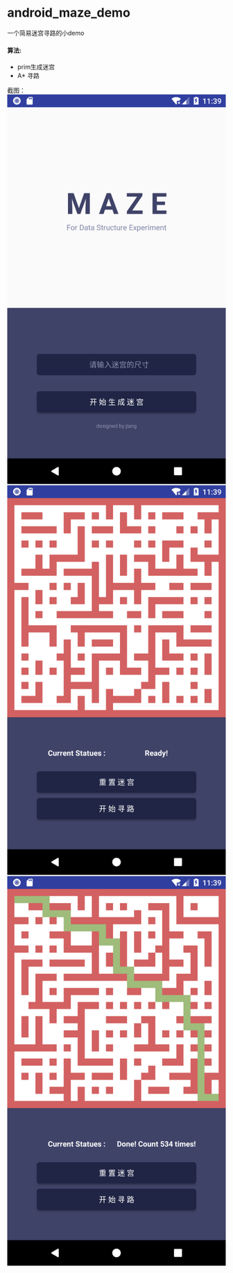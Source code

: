 # android_maze_demo
一个简易迷宫寻路的小demo

#### 算法:
* prim生成迷宫
* A* 寻路

截图：
![image](https://github.com/pigrange/android_maze_demo/blob/master/pics/pic1.png)
![image](https://github.com/pigrange/android_maze_demo/blob/master/pics/pic2.png)
![image](https://github.com/pigrange/android_maze_demo/blob/master/pics/pic3.png)
